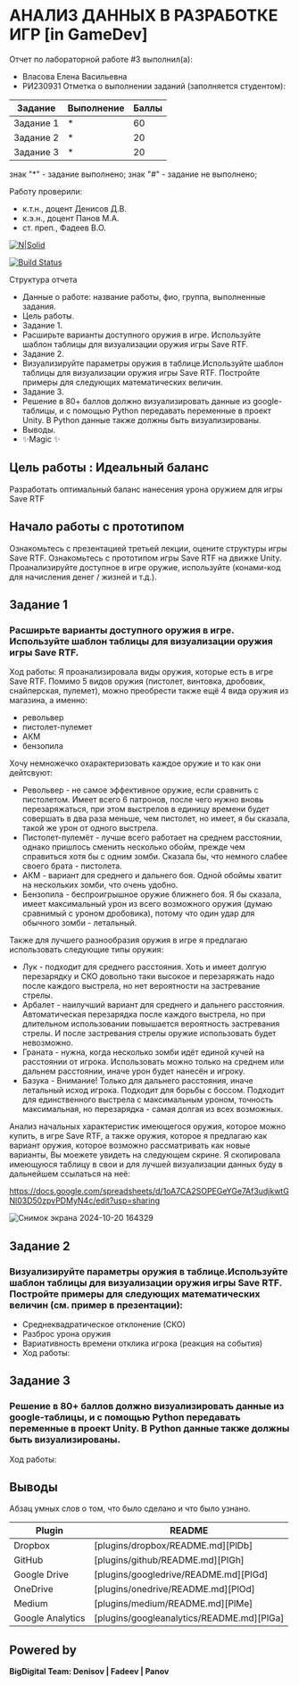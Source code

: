 # АНАЛИЗ ДАННЫХ В РАЗРАБОТКЕ ИГР [in GameDev]
Отчет по лабораторной работе #3 выполнил(а):
- Власова Елена Васильевна
- РИ230931
Отметка о выполнении заданий (заполняется студентом):

| Задание | Выполнение | Баллы |
| ------ | ------ | ------ |
| Задание 1 | * | 60 |
| Задание 2 | * | 20 |
| Задание 3 | * | 20 |

знак "*" - задание выполнено; знак "#" - задание не выполнено;

Работу проверили:
- к.т.н., доцент Денисов Д.В.
- к.э.н., доцент Панов М.А.
- ст. преп., Фадеев В.О.

[![N|Solid](https://cldup.com/dTxpPi9lDf.thumb.png)](https://nodesource.com/products/nsolid)

[![Build Status](https://travis-ci.org/joemccann/dillinger.svg?branch=master)](https://travis-ci.org/joemccann/dillinger)

Структура отчета

- Данные о работе: название работы, фио, группа, выполненные задания.
- Цель работы.
- Задание 1.
- Расширьте варианты доступного оружия в игре. Используйте шаблон таблицы для визуализации оружия игры Save RTF.
- Задание 2.
- Визуализируйте параметры оружия в таблице.Используйте шаблон таблицы для визуализации оружия игры Save RTF. Постройте примеры для следующих математических величин.
- Задание 3.
- Решение в 80+ баллов должно визуализировать данные из google-таблицы, и с помощью Python передавать переменные в проект Unity. В Python данные также должны быть визуализированы.
- Выводы.
- ✨Magic ✨

## Цель работы : Идеальный баланс
Разработать оптимальный баланс нанесения урона оружием для игры Save RTF

## Начало работы с прототипом
Ознакомьтесь с презентацией третьей лекции, оцените структуры игры Save RTF. Ознакомьтесь с прототипом игры Save RTF на движке Unity. Проанализируйте доступное в игре оружие, используйте (конами-код для начисления денег / жизней и т.д.).

## Задание 1
### Расширьте варианты доступного оружия в игре. Используйте шаблон таблицы для визуализации оружия игры Save RTF.
Ход работы:
Я проанализировала виды оружия, которые есть в игре Save RTF. Помимо 5 видов оружия (пистолет, винтовка, дробовик, снайперская, пулемет), можно преобрести также ещё 4 вида оружия из магазина, а именно:
- револьвер
- пистолет-пулемет
- АКМ
- бензопила
  
Хочу немножечко охарактеризовать каждое оружие и то как они дейтсвуют:

- Револьвер - не самое эффективное оружие, если сравнить с пистолетом. Имеет всего 6 патронов, после чего нужно вновь перезаряжаться, при этом выстрелов в единицу времени будет совершать в два раза меньше, чем пистолет, но имеет, я бы сказала, такой же урон от одного выстрела.
- Пистолет-пулемёт - лучше всего работает на среднем расстоянии, однако пришлось сменить несколько обойм, прежде чем справиться хотя бы с одним зомби. Сказала бы, что немного слабее своего брата - пистолета.
- АКМ - вариант для среднего и дальнего боя. Одной обоймы хватит на нескольких зомби, что очень удобно.
- Бензопила - беспроигрышное оружие ближнего боя. Я бы сказала, имеет максимальный урон из всего возможного оружия (думаю сравнимый с уроном дробовика), потому что один удар для обычного зомби - летальный.

Также для лучшего разнообразия оружия в игре я предлагаю использовать следующие типы оружия:
- Лук - подходит для среднего расстояния. Хоть и имеет долгую перезарядку и СКО довольно таки высокое и перезаряжать надо после каждого выстрела, но нет вероятности на застревание стрелы.
- Арбалет - наилучший вариант для среднего и дальнего расстояния. Автоматическая перезарядка после каждого выстрела, но при длительном использовании повышается вероятность застревания стрелы. И после застревания стрелы оружие использовать будет невозможно.
- Граната - нужна, когда несколько зомби идёт единой кучей на расстоянии от игрока. Использовать можно только на среднем или дальнем расстоянии, иначе урон будет нанесён и игроку.
- Базука - Внимание! Только для дальнего расстояния, иначе летальный исход игрока. Подходит для борьбы с боссом. Подходит для единственного выстрела с максимальным уроном, точность максимальная, но перезарядка - самая долгая из всех возможных.

Анализ начальных характеристик имеющегося оружия, которое можно купить, в игре Save RTF, а также оружия, которое я предлагаю как вариант оружия, которое возможно рассматривать как новые варианты, Вы моежете увидеть на следующем скрине. Я скопировала имеющуюся таблицу в свои и для лучшей визуализации данных буду в дальнейшем ссылаться на неё:

https://docs.google.com/spreadsheets/d/1oA7CA2SOPEGeYGe7Af3udjkwtGNl03D50zpvPDMyN4c/edit?usp=sharing

![Снимок экрана 2024-10-20 164329](https://github.com/user-attachments/assets/6eefdaf2-ac60-49b9-ae8f-69c2c98d0f5d)



## Задание 2
### Визуализируйте параметры оружия в таблице.Используйте шаблон таблицы для визуализации оружия игры Save RTF. Постройте примеры для следующих математических величин (см. пример в презентации):
- Среднеквадратическое отклонение (СКО)
- Разброс урона оружия
- Вариативность времени отклика игрока (реакция на события)
- Ход работы:



## Задание 3
### Решение в 80+ баллов должно визуализировать данные из google-таблицы, и с помощью Python передавать переменные в проект Unity. В Python данные также должны быть визуализированы.
Ход работы:


## Выводы

Абзац умных слов о том, что было сделано и что было узнано.

| Plugin | README |
| ------ | ------ |
| Dropbox | [plugins/dropbox/README.md][PlDb] |
| GitHub | [plugins/github/README.md][PlGh] |
| Google Drive | [plugins/googledrive/README.md][PlGd] |
| OneDrive | [plugins/onedrive/README.md][PlOd] |
| Medium | [plugins/medium/README.md][PlMe] |
| Google Analytics | [plugins/googleanalytics/README.md][PlGa] |

## Powered by

**BigDigital Team: Denisov | Fadeev | Panov**
